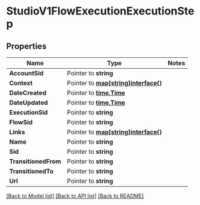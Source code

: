 # StudioV1FlowExecutionExecutionStep

## Properties
Name | Type | Notes
------------ | ------------- | -------------
**AccountSid** | Pointer to **string** | 
**Context** | Pointer to [**map[string]interface{}**](.md) | 
**DateCreated** | Pointer to [**time.Time**](time.Time.md) | 
**DateUpdated** | Pointer to [**time.Time**](time.Time.md) | 
**ExecutionSid** | Pointer to **string** | 
**FlowSid** | Pointer to **string** | 
**Links** | Pointer to [**map[string]interface{}**](.md) | 
**Name** | Pointer to **string** | 
**Sid** | Pointer to **string** | 
**TransitionedFrom** | Pointer to **string** | 
**TransitionedTo** | Pointer to **string** | 
**Url** | Pointer to **string** | 

[[Back to Model list]](../README.md#documentation-for-models) [[Back to API list]](../README.md#documentation-for-api-endpoints) [[Back to README]](../README.md)


